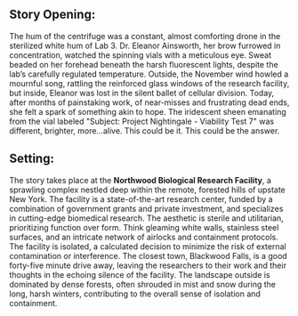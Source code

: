 ## Story Opening:

The hum of the centrifuge was a constant, almost comforting drone in the sterilized white hum of Lab 3. Dr. Eleanor Ainsworth, her brow furrowed in concentration, watched the spinning vials with a meticulous eye. Sweat beaded on her forehead beneath the harsh fluorescent lights, despite the lab’s carefully regulated temperature. Outside, the November wind howled a mournful song, rattling the reinforced glass windows of the research facility, but inside, Eleanor was lost in the silent ballet of cellular division. Today, after months of painstaking work, of near-misses and frustrating dead ends, she felt a spark of something akin to hope. The iridescent sheen emanating from the vial labeled "Subject: Project Nightingale - Viability Test 7" was different, brighter, more…alive. This could be it. This could be the answer.

## Setting:

The story takes place at the **Northwood Biological Research Facility**, a sprawling complex nestled deep within the remote, forested hills of upstate New York. The facility is a state-of-the-art research center, funded by a combination of government grants and private investment, and specializes in cutting-edge biomedical research. The aesthetic is sterile and utilitarian, prioritizing function over form. Think gleaming white walls, stainless steel surfaces, and an intricate network of airlocks and containment protocols. The facility is isolated, a calculated decision to minimize the risk of external contamination or interference. The closest town, Blackwood Falls, is a good forty-five minute drive away, leaving the researchers to their work and their thoughts in the echoing silence of the facility. The landscape outside is dominated by dense forests, often shrouded in mist and snow during the long, harsh winters, contributing to the overall sense of isolation and containment.
